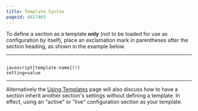 ```yaml
---
title: Template Syntax
pageid: 4817465
---
```


To define a section as a template **only** (not to be loaded for use as configuration by itself), place an exclamation mark in parentheses after the section heading, as shown in the example below.




---

  
  


```

javascript[template-name](!)
setting=value

```



---


Alternatively the [Using Templates](/Fundamentals/Asterisk-Configuration/Asterisk-Configuration-Files/Templates/Using-Templates) page will also discuss how to have a section inherit another section's settings without defining a template. In effect, using an "active" or "live" configuration section as your template.

